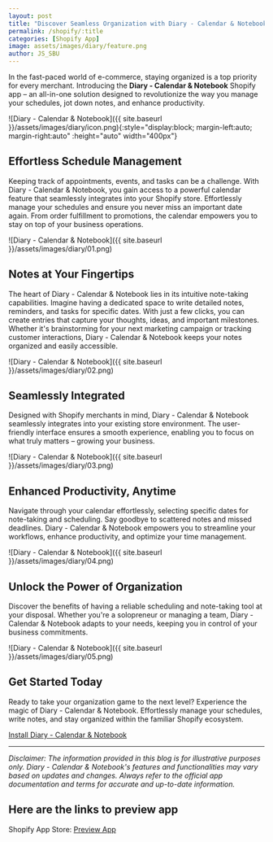 ```yaml
---
layout: post
title: "Discover Seamless Organization with Diary - Calendar & Notebook App."
permalink: /shopify/:title
categories: [Shopify App]
image: assets/images/diary/feature.png
author: JS_SBU
---
```


In the fast-paced world of e-commerce, staying organized is a top priority for every merchant. Introducing the **Diary - Calendar & Notebook** Shopify app – an all-in-one solution designed to revolutionize the way you manage your schedules, jot down notes, and enhance productivity.

![Diary - Calendar & Notebook]({{ site.baseurl }}/assets/images/diary/icon.png){:style="display:block; margin-left:auto; margin-right:auto" :height="auto" width="400px"}

## Effortless Schedule Management

Keeping track of appointments, events, and tasks can be a challenge. With Diary - Calendar & Notebook, you gain access to a powerful calendar feature that seamlessly integrates into your Shopify store. Effortlessly manage your schedules and ensure you never miss an important date again. From order fulfillment to promotions, the calendar empowers you to stay on top of your business operations.

![Diary - Calendar & Notebook]({{ site.baseurl }}/assets/images/diary/01.png)

## Notes at Your Fingertips

The heart of Diary - Calendar & Notebook lies in its intuitive note-taking capabilities. Imagine having a dedicated space to write detailed notes, reminders, and tasks for specific dates. With just a few clicks, you can create entries that capture your thoughts, ideas, and important milestones. Whether it's brainstorming for your next marketing campaign or tracking customer interactions, Diary - Calendar & Notebook keeps your notes organized and easily accessible.

![Diary - Calendar & Notebook]({{ site.baseurl }}/assets/images/diary/02.png)

## Seamlessly Integrated

Designed with Shopify merchants in mind, Diary - Calendar & Notebook seamlessly integrates into your existing store environment. The user-friendly interface ensures a smooth experience, enabling you to focus on what truly matters – growing your business.

![Diary - Calendar & Notebook]({{ site.baseurl }}/assets/images/diary/03.png)

## Enhanced Productivity, Anytime

Navigate through your calendar effortlessly, selecting specific dates for note-taking and scheduling. Say goodbye to scattered notes and missed deadlines. Diary - Calendar & Notebook empowers you to streamline your workflows, enhance productivity, and optimize your time management.

![Diary - Calendar & Notebook]({{ site.baseurl }}/assets/images/diary/04.png)

## Unlock the Power of Organization

Discover the benefits of having a reliable scheduling and note-taking tool at your disposal. Whether you're a solopreneur or managing a team, Diary - Calendar & Notebook adapts to your needs, keeping you in control of your business commitments.

![Diary - Calendar & Notebook]({{ site.baseurl }}/assets/images/diary/05.png)

## Get Started Today

Ready to take your organization game to the next level? Experience the magic of Diary - Calendar & Notebook. Effortlessly manage your schedules, write notes, and stay organized within the familiar Shopify ecosystem.

[Install Diary - Calendar & Notebook](https://apps.shopify.com/bs23-calendar-notebook)

---

_Disclaimer: The information provided in this blog is for illustrative purposes only. Diary - Calendar & Notebook's features and functionalities may vary based on updates and changes. Always refer to the official app documentation and terms for accurate and up-to-date information._

## Here are the links to preview app

Shopify App Store: [Preview App]

[Preview App]: https://apps.shopify.com/bs23-calendar-notebook
